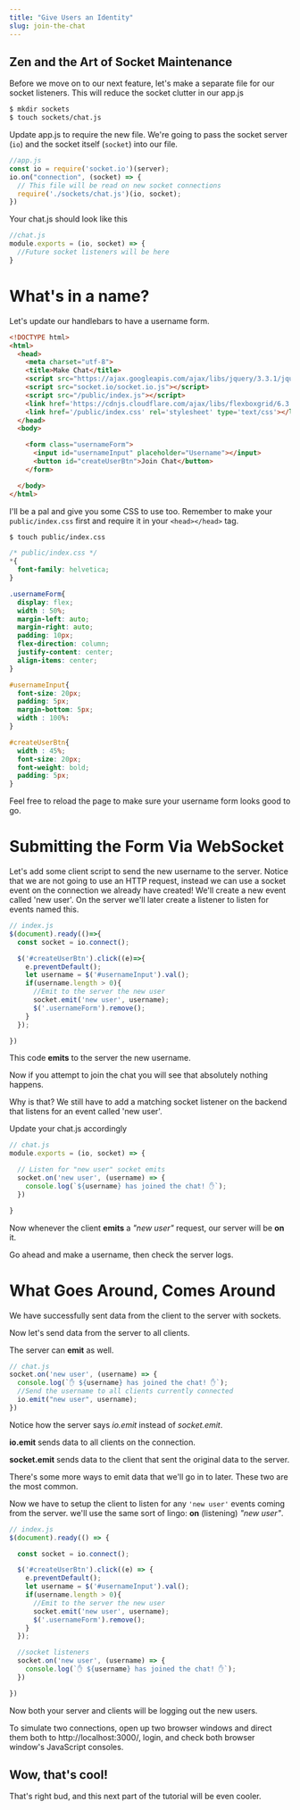 ```yaml
---
title: "Give Users an Identity"
slug: join-the-chat
---
```


## Zen and the Art of Socket Maintenance

Before we move on to our next feature, let's make a separate file for our socket listeners. This will reduce the socket clutter in our app.js

```bash
$ mkdir sockets
$ touch sockets/chat.js
```

Update app.js to require the new file. We're going to pass the socket server (`io`) and the socket itself (`socket`) into our file.

```javascript
//app.js
const io = require('socket.io')(server);
io.on("connection", (socket) => {
  // This file will be read on new socket connections
  require('./sockets/chat.js')(io, socket);
})
```

Your chat.js should look like this

```javascript
//chat.js
module.exports = (io, socket) => {
  //Future socket listeners will be here
}
```

# What's in a name?

Let's update our handlebars to have a username form.
```html
<!DOCTYPE html>
<html>
  <head>
    <meta charset="utf-8">
    <title>Make Chat</title>
    <script src="https://ajax.googleapis.com/ajax/libs/jquery/3.3.1/jquery.min.js"></script>
    <script src="socket.io/socket.io.js"></script>
    <script src="/public/index.js"></script>
    <link href='https://cdnjs.cloudflare.com/ajax/libs/flexboxgrid/6.3.1/flexboxgrid.min.css'></link>
    <link href='/public/index.css' rel='stylesheet' type='text/css'></link>
  </head>
  <body>

    <form class="usernameForm">
      <input id="usernameInput" placeholder="Username"></input>
      <button id="createUserBtn">Join Chat</button>
    </form>

  </body>
</html>
```

I'll be a pal and give you some CSS to use too. Remember to make your `public/index.css` first and require it in your `<head></head>` tag.

```bash
$ touch public/index.css
```

```css
/* public/index.css */
*{
  font-family: helvetica;
}

.usernameForm{
  display: flex;
  width : 50%;
  margin-left: auto;
  margin-right: auto;
  padding: 10px;
  flex-direction: column;
  justify-content: center;
  align-items: center;
}

#usernameInput{
  font-size: 20px;
  padding: 5px;
  margin-bottom: 5px;
  width : 100%:
}

#createUserBtn{
  width : 45%;
  font-size: 20px;
  font-weight: bold;
  padding: 5px;
}
```

Feel free to reload the page to make sure your username form looks good to go.

# Submitting the Form Via WebSocket

Let's add some client script to send the new username to the server. Notice that we are not going to use an HTTP request, instead we can use a socket event on the connection we already have created! We'll create a new event called 'new user'. On the server we'll later create a listener to listen for events named this.

```javascript
// index.js
$(document).ready(()=>{
  const socket = io.connect();

  $('#createUserBtn').click((e)=>{
    e.preventDefault();
    let username = $('#usernameInput').val();
    if(username.length > 0){
      //Emit to the server the new user
      socket.emit('new user', username);
      $('.usernameForm').remove();
    }
  });

})
```

This code **emits** to the server the new username.

Now if you attempt to join the chat you will see that absolutely nothing happens.

Why is that? We still have to add a matching socket listener on the backend that listens for an event called 'new user'.

Update your chat.js accordingly

```javascript
// chat.js
module.exports = (io, socket) => {

  // Listen for "new user" socket emits
  socket.on('new user', (username) => {
    console.log(`${username} has joined the chat! ✋`);
  })

}
```

Now whenever the client **emits** a *"new user"* request, our server will be **on** it.

Go ahead and make a username, then check the server logs.

# What Goes Around, Comes Around

We have successfully sent data from the client to the server with sockets.

Now let's send data from the server to all clients.

The server can **emit** as well.

```javascript
// chat.js
socket.on('new user', (username) => {
  console.log(`✋ ${username} has joined the chat! ✋`);
  //Send the username to all clients currently connected
  io.emit("new user", username);
})
```

Notice how the server says *io.emit* instead of *socket.emit*.

**io.emit** sends data to all clients on the connection.

**socket.emit** sends data to the client that sent the original data to the server.

There's some more ways to emit data that we'll go in to later. These two are the most common.

Now we have to setup the client to listen for any `'new user'` events coming from the server. we'll use the same sort of lingo: **on** (listening) *"new user"*.

```javascript
// index.js
$(document).ready(() => {

  const socket = io.connect();

  $('#createUserBtn').click((e) => {
    e.preventDefault();
    let username = $('#usernameInput').val();
    if(username.length > 0){
      //Emit to the server the new user
      socket.emit('new user', username);
      $('.usernameForm').remove();
    }
  });

  //socket listeners
  socket.on('new user', (username) => {
    console.log(`✋ ${username} has joined the chat! ✋`);
  })

})
```

Now both your server and clients will be logging out the new users.

To simulate two connections, open up two browser windows and direct them both to http://localhost:3000/, login, and check both browser window's JavaScript consoles.

## Wow, that's cool!

That's right bud, and this next part of the tutorial will be even cooler.
